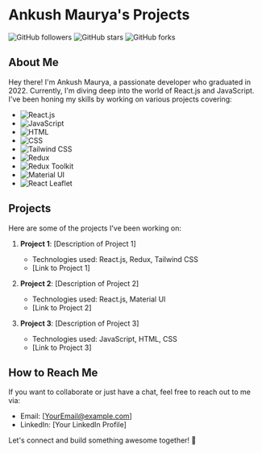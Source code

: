 # Ankush Maurya's Projects

![GitHub followers](https://img.shields.io/github/followers/AnkushMaurya?style=social)
![GitHub stars](https://img.shields.io/github/stars/AnkushMaurya?style=social)
![GitHub forks](https://img.shields.io/github/forks/AnkushMaurya?style=social)

## About Me
Hey there! I'm Ankush Maurya, a passionate developer who graduated in 2022. Currently, I'm diving deep into the world of React.js and JavaScript. I've been honing my skills by working on various projects covering:
- ![React.js](https://img.shields.io/badge/React.js-61DAFB?style=flat&logo=react&logoColor=white) 
- ![JavaScript](https://img.shields.io/badge/JavaScript-F7DF1E?style=flat&logo=javascript&logoColor=black) 
- ![HTML](https://img.shields.io/badge/HTML5-E34F26?style=flat&logo=html5&logoColor=white)
- ![CSS](https://img.shields.io/badge/CSS3-1572B6?style=flat&logo=css3&logoColor=white)
- ![Tailwind CSS](https://img.shields.io/badge/Tailwind_CSS-38B2AC?style=flat&logo=tailwind-css&logoColor=white) 
- ![Redux](https://img.shields.io/badge/Redux-764ABC?style=flat&logo=redux&logoColor=white)
- ![Redux Toolkit](https://img.shields.io/badge/Redux_Toolkit-764ABC?style=flat&logo=redux&logoColor=white) 
- ![Material UI](https://img.shields.io/badge/Material_UI-0081CB?style=flat&logo=material-ui&logoColor=white)
- ![React Leaflet](https://img.shields.io/badge/React_Leaflet-2B4162?style=flat&logo=leaflet&logoColor=white)

## Projects
Here are some of the projects I've been working on:

1. **Project 1**: [Description of Project 1]
   - Technologies used: React.js, Redux, Tailwind CSS
   - [Link to Project 1]

2. **Project 2**: [Description of Project 2]
   - Technologies used: React.js, Material UI
   - [Link to Project 2]

3. **Project 3**: [Description of Project 3]
   - Technologies used: JavaScript, HTML, CSS
   - [Link to Project 3]

## How to Reach Me
If you want to collaborate or just have a chat, feel free to reach out to me via:
- Email: [YourEmail@example.com]
- LinkedIn: [Your LinkedIn Profile]

Let's connect and build something awesome together! 🚀
